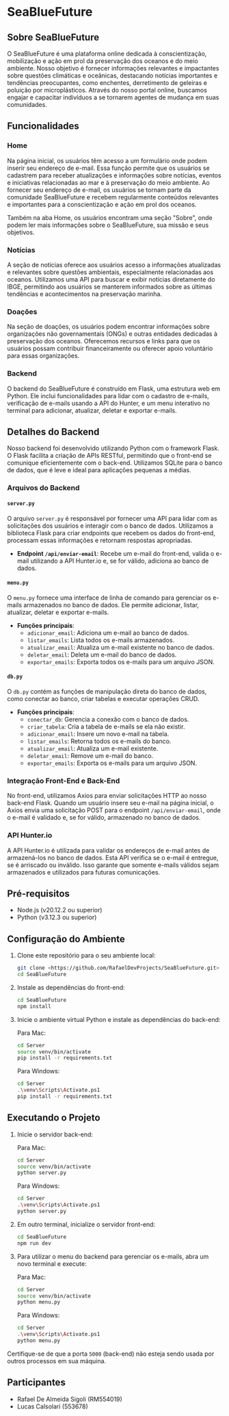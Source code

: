 # SeaBlueFuture

## Sobre SeaBlueFuture

O SeaBlueFuture é uma plataforma online dedicada à conscientização, mobilização e ação em prol da preservação dos oceanos e do meio ambiente. Nosso objetivo é fornecer informações relevantes e impactantes sobre questões climáticas e oceânicas, destacando notícias importantes e tendências preocupantes, como enchentes, derretimento de geleiras e poluição por microplásticos. Através do nosso portal online, buscamos engajar e capacitar indivíduos a se tornarem agentes de mudança em suas comunidades.

## Funcionalidades

### Home

Na página inicial, os usuários têm acesso a um formulário onde podem inserir seu endereço de e-mail. Essa função permite que os usuários se cadastrem para receber atualizações e informações sobre notícias, eventos e iniciativas relacionadas ao mar e à preservação do meio ambiente. Ao fornecer seu endereço de e-mail, os usuários se tornam parte da comunidade SeaBlueFuture e recebem regularmente conteúdos relevantes e importantes para a conscientização e ação em prol dos oceanos.

Também na aba Home, os usuários encontram uma seção "Sobre", onde podem ler mais informações sobre o SeaBlueFuture, sua missão e seus objetivos.

### Notícias

A seção de notícias oferece aos usuários acesso a informações atualizadas e relevantes sobre questões ambientais, especialmente relacionadas aos oceanos. Utilizamos uma API para buscar e exibir notícias diretamente do IBGE, permitindo aos usuários se manterem informados sobre as últimas tendências e acontecimentos na preservação marinha.

### Doações

Na seção de doações, os usuários podem encontrar informações sobre organizações não governamentais (ONGs) e outras entidades dedicadas à preservação dos oceanos. Oferecemos recursos e links para que os usuários possam contribuir financeiramente ou oferecer apoio voluntário para essas organizações.

### Backend

O backend do SeaBlueFuture é construído em Flask, uma estrutura web em Python. Ele inclui funcionalidades para lidar com o cadastro de e-mails, verificação de e-mails usando a API do Hunter, e um menu interativo no terminal para adicionar, atualizar, deletar e exportar e-mails.

## Detalhes do Backend

Nosso backend foi desenvolvido utilizando Python com o framework Flask. O Flask facilita a criação de APIs RESTful, permitindo que o front-end se comunique eficientemente com o back-end. Utilizamos SQLite para o banco de dados, que é leve e ideal para aplicações pequenas a médias.

### Arquivos do Backend

#### `server.py`

O arquivo `server.py` é responsável por fornecer uma API para lidar com as solicitações dos usuários e interagir com o banco de dados. Utilizamos a biblioteca Flask para criar endpoints que recebem os dados do front-end, processam essas informações e retornam respostas apropriadas.

- **Endpoint `/api/enviar-email`**: Recebe um e-mail do front-end, valida o e-mail utilizando a API Hunter.io e, se for válido, adiciona ao banco de dados.

#### `menu.py`

O `menu.py` fornece uma interface de linha de comando para gerenciar os e-mails armazenados no banco de dados. Ele permite adicionar, listar, atualizar, deletar e exportar e-mails.

- **Funções principais**:
  - `adicionar_email`: Adiciona um e-mail ao banco de dados.
  - `listar_emails`: Lista todos os e-mails armazenados.
  - `atualizar_email`: Atualiza um e-mail existente no banco de dados.
  - `deletar_email`: Deleta um e-mail do banco de dados.
  - `exportar_emails`: Exporta todos os e-mails para um arquivo JSON.

#### `db.py`

O `db.py` contém as funções de manipulação direta do banco de dados, como conectar ao banco, criar tabelas e executar operações CRUD.

- **Funções principais**:
  - `conectar_db`: Gerencia a conexão com o banco de dados.
  - `criar_tabela`: Cria a tabela de e-mails se ela não existir.
  - `adicionar_email`: Insere um novo e-mail na tabela.
  - `listar_emails`: Retorna todos os e-mails do banco.
  - `atualizar_email`: Atualiza um e-mail existente.
  - `deletar_email`: Remove um e-mail do banco.
  - `exportar_emails`: Exporta os e-mails para um arquivo JSON.

### Integração Front-End e Back-End

No front-end, utilizamos Axios para enviar solicitações HTTP ao nosso back-end Flask. Quando um usuário insere seu e-mail na página inicial, o Axios envia uma solicitação POST para o endpoint `/api/enviar-email`, onde o e-mail é validado e, se for válido, armazenado no banco de dados.

### API Hunter.io

A API Hunter.io é utilizada para validar os endereços de e-mail antes de armazená-los no banco de dados. Esta API verifica se o e-mail é entregue, se é arriscado ou inválido. Isso garante que somente e-mails válidos sejam armazenados e utilizados para futuras comunicações.

## Pré-requisitos

- Node.js (v20.12.2 ou superior)
- Python (v3.12.3 ou superior)

## Configuração do Ambiente

1. Clone este repositório para o seu ambiente local:

    ```bash
    git clone <https://github.com/RafaelDevProjects/SeaBlueFuture.git>
    cd SeaBlueFuture
    ```

2. Instale as dependências do front-end:

    ```bash
    cd SeaBlueFuture
    npm install
    ```

3. Inicie o ambiente virtual Python e instale as dependências do back-end:

    Para Mac:

    ```bash
    cd Server
    source venv/bin/activate
    pip install -r requirements.txt
    ```

    Para Windows:

    ```bash
    cd Server
    .\venv\Scripts\Activate.ps1
    pip install -r requirements.txt
    ```


## Executando o Projeto

1. Inicie o servidor back-end:

    Para Mac:

    ```bash
    cd Server
    source venv/bin/activate
    python server.py
    ```

    Para Windows:

    ```bash
    cd Server
    .\venv\Scripts\Activate.ps1
    python server.py
    ```

2. Em outro terminal, inicialize o servidor front-end:

    ```bash
    cd SeaBlueFuture
    npm run dev
    ```

3. Para utilizar o menu do backend para gerenciar os e-mails, abra um novo terminal e execute:

    Para Mac:

    ```bash
    cd Server
    source venv/bin/activate
    python menu.py
    ```

    Para Windows:

    ```bash
    cd Server
    .\venv\Scripts\Activate.ps1
    python menu.py
    ```

Certifique-se de que a porta `5000` (back-end) não esteja sendo usada por outros processos em sua máquina.


## Participantes

- Rafael De Almeida Sigoli (RM554019)
- Lucas Calsolari (553678)
